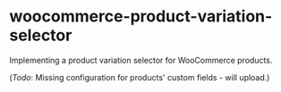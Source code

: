 # woocommerce-product-variation-selector
Implementing a product variation selector for WooCommerce products.

(*Todo*: Missing configuration for products' custom fields - will upload.)
